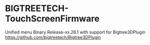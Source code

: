 # BIGTREETECH-TouchScreenFirmware
Unified menu Binary
Release-xx.26.1 with support for Bigtree3DPlugin https://github.com/bigtreetech/Bigtree3DPlugin
